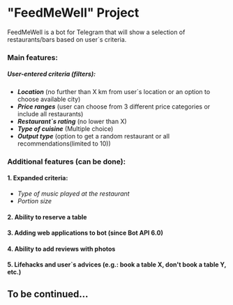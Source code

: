 # "FeedMeWell" Project

FeedMeWell is a bot for Telegram that will show a selection of restaurants/bars based on user`s criteria.

### Main features:

##### User-entered criteria (filters):

- _**Location**_ (no further than X km from user`s location or an option to choose available city)
- **_Price ranges_** (user can choose from 3 different price categories or include all restaurants)
- **_Restaurant`s rating_** (no lower than X)
- **_Type of cuisine_** (Multiple choice)
- **_Output type_** (option to get a random restaurant or all recommendations(limited to 10))

### Additional features (can be done):

#### 1. Expanded criteria:
- _Type of music played at the restaurant_
- _Portion size_
#### 2. Ability to reserve a table 
#### 3. Adding web applications to bot (since Bot API 6.0)
#### 4. Ability to add reviews with photos
#### 5. Lifehacks and user`s advices (e.g.: book a table X, don't book a table Y, etc.)

## To be continued...



